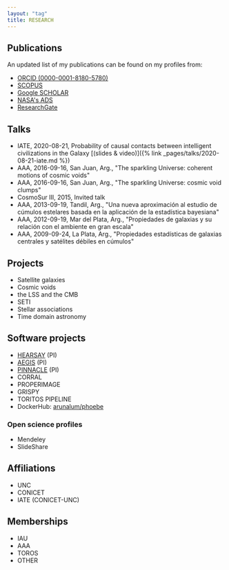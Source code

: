 ```yaml
---
layout: "tag"
title: RESEARCH
---
```


## Publications

An updated list of my publications can be found on my profiles from:

- [ORCID (0000-0001-8180-5780)](https://orcid.org/0000-0001-8180-5780)
- [SCOPUS](https://www.scopus.com/authid/detail.uri?authorId=6603839089)
- [Google SCHOLAR](https://scholar.google.com/citations?user=L-ZXg3kAAAAJ&hl=en&oi=ao)
- [NASA's ADS](https://ui.adsabs.harvard.edu/search/filter_author_facet_hier_fq_author=OR&filter_author_facet_hier_fq_author=author_facet_hier%3A%221%2FLares%2C%20M%2FLares%2C%20Marcelo%22&filter_author_facet_hier_fq_author=author_facet_hier%3A%221%2FLares%2C%20M%2FLares%2C%20M%22&fq=%7B!type%3Daqp%20v%3D%24fq_author%7D&fq_author=(author_facet_hier%3A%221%2FLares%2C%20M%2FLares%2C%20Marcelo%22%20OR%20author_facet_hier%3A%221%2FLares%2C%20M%2FLares%2C%20M%22)&q=%20author%3A%22Lares%2C%20Marcelo%22&sort=date%20desc%2C%20bibcode%20desc&p_=0)
- [ResearchGate](https://www.researchgate.net/profile/Marcelo_Lares)


## Talks

- IATE, 2020-08-21, Probability of causal contacts between intelligent
civilizations in the Galaxy [(slides & video)]({% link _pages/talks/2020-08-21-iate.md %})
- AAA, 2016-09-16, San Juan, Arg., "The sparkling Universe: coherent motions of cosmic voids"
- AAA, 2016-09-16, San Juan, Arg., "The sparkling Universe: cosmic void clumps"
- CosmoSur III, 2015, Invited talk
- AAA, 2013-09-19, Tandil, Arg., "Una nueva aproximación al estudio de cúmulos estelares basada en la aplicación de la estadística bayesiana"
- AAA, 2012-09-19, Mar del Plata, Arg., "Propiedades de galaxias y su relación con el ambiente en gran escala"
- AAA, 2009-09-24, La Plata, Arg., "Propiedades estadísticas de galaxias centrales y satélites débiles en cúmulos"




## Projects

- Satellite galaxies
- Cosmic voids
- the LSS and the CMB
- SETI
- Stellar associations
- Time domain astronomy

## Software projects

- [HEARSAY](https://hearsay.readthedocs.io/en/latest/) (PI)
- [AEGIS](https://aegis.readthedocs.io/en/latest/) (PI)
- [PINNACLE](https://pinnacle.readthedocs.io/en/latest/) (PI)
- CORRAL
- PROPERIMAGE
- GRISPY
- TORITOS PIPELINE
- DockerHub: [arunalum/phoebe](https://hub.docker.com/r/arunalum/phoebe)

### Open science profiles

- Mendeley
- SlideShare

## Affiliations

- UNC
- CONICET
- IATE (CONICET-UNC)

## Memberships

- IAU
- AAA
- TOROS
- OTHER


